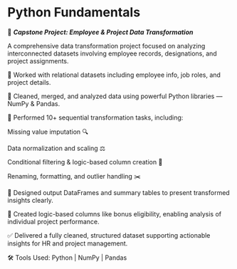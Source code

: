 # Python Fundamentals

🐍 ***Capstone Project: Employee & Project Data Transformation***

A comprehensive data transformation project focused on analyzing interconnected datasets involving employee records, designations, and project assignments.

🧩 Worked with relational datasets including employee info, job roles, and project details.

🧼 Cleaned, merged, and analyzed data using powerful Python libraries — NumPy & Pandas.

🔄 Performed 10+ sequential transformation tasks, including:

Missing value imputation 🔍

Data normalization and scaling ⚖️

Conditional filtering & logic-based column creation 🧠

Renaming, formatting, and outlier handling ✂️

📝 Designed output DataFrames and summary tables to present transformed insights clearly.

🎯 Created logic-based columns like bonus eligibility, enabling analysis of individual project performance.

✅ Delivered a fully cleaned, structured dataset supporting actionable insights for HR and project management.

🛠️ Tools Used: Python | NumPy | Pandas
